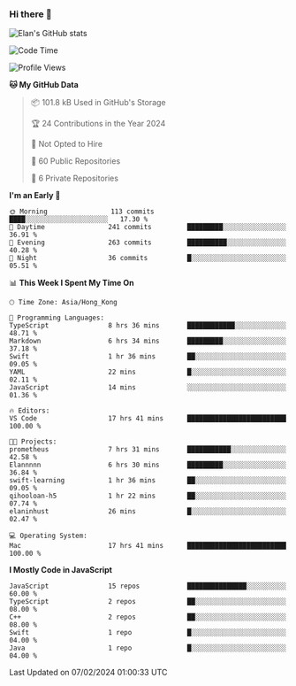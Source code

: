 ### Hi there 👋

![Elan's GitHub stats](https://github-readme-stats.vercel.app/api?username=elaninhust&rank_icon=github)

<!--START_SECTION:waka-->
![Code Time](http://img.shields.io/badge/Code%20Time-24%20hrs%2035%20mins-blue)

![Profile Views](http://img.shields.io/badge/Profile%20Views-62-blue)

**🐱 My GitHub Data** 

> 📦 101.8 kB Used in GitHub's Storage 
 > 
> 🏆 24 Contributions in the Year 2024
 > 
> 🚫 Not Opted to Hire
 > 
> 📜 60 Public Repositories 
 > 
> 🔑 6 Private Repositories 
 > 
**I'm an Early 🐤** 

```text
🌞 Morning                113 commits         ████░░░░░░░░░░░░░░░░░░░░░   17.30 % 
🌆 Daytime                241 commits         █████████░░░░░░░░░░░░░░░░   36.91 % 
🌃 Evening                263 commits         ██████████░░░░░░░░░░░░░░░   40.28 % 
🌙 Night                  36 commits          █░░░░░░░░░░░░░░░░░░░░░░░░   05.51 % 
```


📊 **This Week I Spent My Time On** 

```text
🕑︎ Time Zone: Asia/Hong_Kong

💬 Programming Languages: 
TypeScript               8 hrs 36 mins       ████████████░░░░░░░░░░░░░   48.71 % 
Markdown                 6 hrs 34 mins       █████████░░░░░░░░░░░░░░░░   37.18 % 
Swift                    1 hr 36 mins        ██░░░░░░░░░░░░░░░░░░░░░░░   09.05 % 
YAML                     22 mins             █░░░░░░░░░░░░░░░░░░░░░░░░   02.11 % 
JavaScript               14 mins             ░░░░░░░░░░░░░░░░░░░░░░░░░   01.36 % 

🔥 Editors: 
VS Code                  17 hrs 41 mins      █████████████████████████   100.00 % 

🐱‍💻 Projects: 
prometheus               7 hrs 31 mins       ███████████░░░░░░░░░░░░░░   42.58 % 
Elannnnn                 6 hrs 30 mins       █████████░░░░░░░░░░░░░░░░   36.84 % 
swift-learning           1 hr 36 mins        ██░░░░░░░░░░░░░░░░░░░░░░░   09.05 % 
qihooloan-h5             1 hr 22 mins        ██░░░░░░░░░░░░░░░░░░░░░░░   07.74 % 
elaninhust               26 mins             █░░░░░░░░░░░░░░░░░░░░░░░░   02.47 % 

💻 Operating System: 
Mac                      17 hrs 41 mins      █████████████████████████   100.00 % 
```

**I Mostly Code in JavaScript** 

```text
JavaScript               15 repos            ███████████████░░░░░░░░░░   60.00 % 
TypeScript               2 repos             ██░░░░░░░░░░░░░░░░░░░░░░░   08.00 % 
C++                      2 repos             ██░░░░░░░░░░░░░░░░░░░░░░░   08.00 % 
Swift                    1 repo              █░░░░░░░░░░░░░░░░░░░░░░░░   04.00 % 
Java                     1 repo              █░░░░░░░░░░░░░░░░░░░░░░░░   04.00 % 
```




 Last Updated on 07/02/2024 01:00:33 UTC
<!--END_SECTION:waka-->
